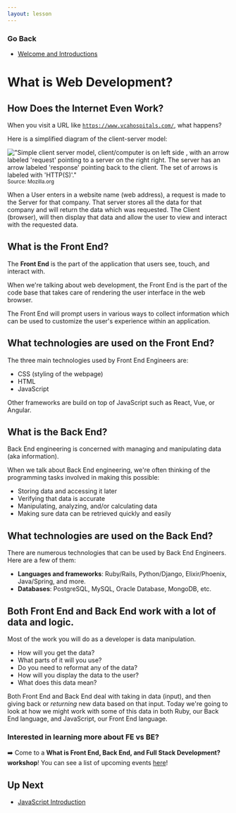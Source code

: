 ```yaml
---
layout: lesson
---
```


### Go Back

- [Welcome and Introductions](../)

# What is Web Development?

## How Does the Internet Even Work?

When you visit a URL like <code>https://www.vcahospitals.com/</code>, what happens?

Here is a simplified diagram of the client-server model:

!["Simple client server model, client/computer is on left side , with an arrow labeled 'request' pointing to a server on the right right. The server has an arrow labeled 'response' pointing back to the client. The set of arrows is labeled with 'HTTP(S)'."](https://developer.mozilla.org/en-US/docs/Learn/Forms/Sending_and_retrieving_form_data/client-server.png)
<br>
<small>Source: Mozilla.org</small>
<br>

When a User enters in a website name (web address), a request is made to the Server for that company. That server stores all the data for that company and will return the data which was requested. The Client (browser), will then display that data and allow the user to view and interact with the requested data. 

## What is the Front End?

The **Front End** is the part of the application that users see, touch, and interact with.

When we're talking about web development, the Front End is the part of the code base that takes care of rendering the user interface in the web browser.

The Front End will prompt users in various ways to collect information which can be used to customize the user's experience within an application. 

## What technologies are used on the Front End?

The three main technologies used by Front End Engineers are:
- CSS (styling of the webpage)
- HTML
- JavaScript

Other frameworks are build on top of JavaScript such as React, Vue, or Angular.


## What is the Back End?

Back End engineering is concerned with managing and manipulating ​data​ (aka information).

When we talk about Back End engineering, we're often thinking of the programming tasks involved in making this possible:

- Storing data and accessing it later
- Verifying that data is accurate
- Manipulating, analyzing, and/or calculating data
- Making sure data can be retrieved quickly and easily


## What technologies are used on the Back End?

There are numerous technologies that can be used by Back End Engineers. Here are a few of them:

- **Languages and frameworks**: Ruby/Rails, Python/Django, Elixir/Phoenix, Java/Spring, and more.
- **Databases**: PostgreSQL, MySQL, Oracle Database, MongoDB, etc.

## Both Front End and Back End work with a lot of data and logic.

Most of the work you will do as a developer is data manipulation. 

- How will you get the data?
- What parts of it will you use? 
- Do you need to reformat any of the data?
- How will you display the data to the user?
- What does this data mean?

Both Front End and Back End deal with taking in data (input), and then giving back or *returning* new data based on that input. Today we're going to look at how we might work with some of this data in both Ruby, our Back End language, and JavaScript, our Front End language. 

### Interested in learning more about FE vs BE?

:arrow_right: Come to a **What is Front End, Back End, and Full Stack Development? workshop**! You can see a list of upcoming events <a target="blank" href="https://www.eventbrite.com/o/turing-school-of-software-design-9895674202">here</a>! 

## Up Next

- [JavaScript Introduction](../js-intro)
